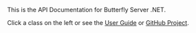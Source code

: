 This is the API Documentation for Butterfly Server .NET.

Click a class on the left or see the [User Guide](/) or [GitHub Project](https://github.com/firesharkstudios/butterfly-server-dotnet).
